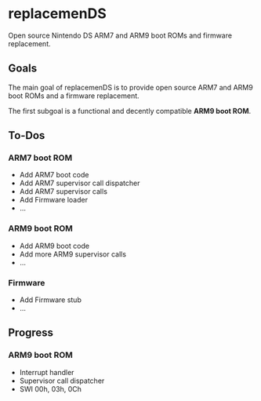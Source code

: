 # **replacemenDS**

Open source Nintendo DS ARM7 and ARM9 boot ROMs and firmware replacement.

## **Goals**

The main goal of replacemenDS is to provide open source ARM7 and ARM9 boot ROMs and a firmware replacement.

The first subgoal is a functional and decently compatible **ARM9 boot ROM**.

## **To-Dos**

### **ARM7 boot ROM**
- Add ARM7 boot code
- Add ARM7 supervisor call dispatcher
- Add ARM7 supervisor calls
- Add Firmware loader
- ...

### **ARM9 boot ROM**
- Add ARM9 boot code
- Add more ARM9 supervisor calls
- ...

### **Firmware**
- Add Firmware stub
- ...

## **Progress**

### **ARM9 boot ROM**
- Interrupt handler
- Supervisor call dispatcher
- SWI 00h, 03h, 0Ch
